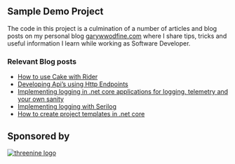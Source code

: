 ## Sample Demo Project
The code in this project is a culmination of a number of articles and blog posts on my personal blog [garywwodfine.com](https://garywoodfine.com "Gary Woodfine Full Stack Developer") where I share tips, tricks and useful information I learn while working as Software Developer.

### Relevant Blog posts 
-  [How to use Cake with Rider](https://garywoodfine.com/how-to-use-cake-with-rider/ "How to use Cake with Rider | Gary Woodfine")
- [Developing Api’s using Http Endpoints](https://garywoodfine.com/developing-apis-using-http-endpoints/ "Developing Api’s using Http Endpoints | Gary Woodfine")
- [Implementing logging in .net core applications for logging, telemetry and your own sanity](https://garywoodfine.com/implementing-logging-in-net-core-applications-for-logging-telemetry-and-your-own-sanity/ "Implementing logging in .net core applications for logging, telemetry and your own sanity | Gary Woodfine")
- [Implementing logging with Serilog](https://garywoodfine.com/implementing-logging-with-serilog/ "Implementing logging with Serilog | Gary Woodfine")
- [How to create project templates in .net core](https://garywoodfine.com/how-to-create-project-templates-in-net-core/ "How to create project templates in .net core")

## Sponsored by
[![threenine logo](http://static.threenine.co.uk/img/github_footer.png)](https://threenine.co.uk/)